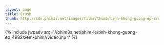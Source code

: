 ```yaml
---
layout: page
title: Crush
thumb: http://cdn.phim3s.net/images/films/thumb/tinh-khong-guong-ep-crush-2013.jpg
---
```

{% include jwpadv src='//phim3s.net/phim-le/tinh-khong-guong-ep_4982/xem-phim//video.mp4' %}
